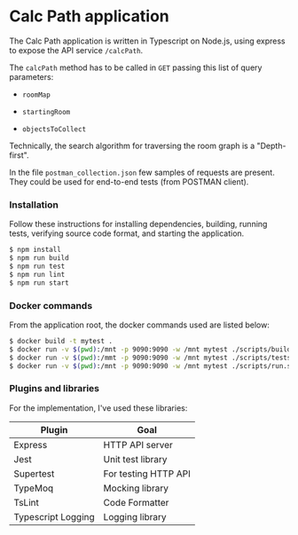 # Calc Path application

The Calc Path application is written in Typescript on Node.js, using express to expose the API service `/calcPath`.

The `calcPath` method has to be called in `GET` passing this list of query parameters:

- `roomMap`

- `startingRoom`

- `objectsToCollect`

Technically, the search algorithm for traversing the room graph is a "Depth-first".

In the file `postman_collection.json` few samples of requests are present. They could be used for end-to-end tests (from POSTMAN client).

### Installation

Follow these instructions for installing dependencies, building, running tests, verifying source code format, and starting the application.

```sh
$ npm install
$ npm run build
$ npm run test
$ npm run lint
$ npm run start
```

### Docker commands

From the application root, the docker commands used are listed below:

```sh
$ docker build -t mytest .
$ docker run -v $(pwd):/mnt -p 9090:9090 -w /mnt mytest ./scripts/build.sh
$ docker run -v $(pwd):/mmt -p 9090:9090 -w /mnt mytest ./scripts/tests.sh
$ docker run -v $(pwd):/mnt -p 9090:9090 -w /mnt mytest ./scripts/run.sh
```

### Plugins and libraries

For the implementation, I've used these libraries:

| Plugin | Goal |
| ------ | ------ |
| Express | HTTP API server |
| Jest | Unit test library |
| Supertest | For testing HTTP API |
| TypeMoq | Mocking library |
| TsLint | Code Formatter |
| Typescript Logging | Logging library |
